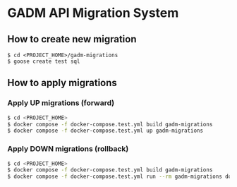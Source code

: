# GADM API Migration System

## How to create new migration

```
$ cd <PROJECT_HOME>/gadm-migrations
$ goose create test sql
```

## How to apply migrations

### Apply UP migrations (forward)

```bash
$ cd <PROJECT_HOME>
$ docker compose -f docker-compose.test.yml build gadm-migrations
$ docker compose -f docker-compose.test.yml up gadm-migrations
```

### Apply DOWN migrations (rollback)

```bash
$ cd <PROJECT_HOME>
$ docker compose -f docker-compose.test.yml build gadm-migrations
$ docker compose -f docker-compose.test.yml run --rm gadm-migrations down
```
